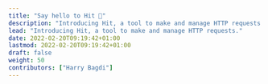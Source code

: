 ```yaml
---
title: "Say hello to Hit 👋"
description: "Introducing Hit, a tool to make and manage HTTP requests."
lead: "Introducing Hit, a tool to make and manage HTTP requests."
date: 2022-02-20T09:19:42+01:00
lastmod: 2022-02-20T09:19:42+01:00
draft: false
weight: 50
contributors: ["Harry Bagdi"]
---
```

